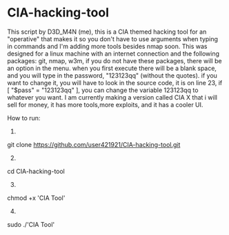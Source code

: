# CIA-hacking-tool
This script by D3D_M4N (me), this is a CIA themed hacking tool for an "operative" that makes it so you don't have to use arguments when typing in commands and I'm adding more tools besides nmap soon. This was designed for a linux machine with an internet connection and the following packages: git, nmap, w3m, if you do not have these packages, there will be an option in the menu. when you first execute there will be a blank space, and you will type in the password, "123123qq" (without the quotes). if you want to change it, you will have to look in the source code, it is on line 23, if [ "$pass" = "123123qq" ], you can change the variable 123123qq to whatever you want. I am currently making a version called CIA X that i will sell for money, it has more tools,more exploits, and it has a cooler UI.


How to run:

1.
git clone https://github.com/user421921/CIA-hacking-tool.git

2.
cd CIA-hacking-tool

3.
chmod +x 'CIA Tool'

4.
sudo ./'CIA Tool'

